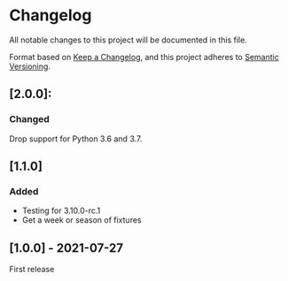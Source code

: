 # Changelog
All notable changes to this project will be documented in this file.

Format based on [Keep a Changelog](https://keepachangelog.com/en/1.0.0/),
and this project adheres to [Semantic Versioning](https://semver.org/spec/v2.0.0.html).

[comment]: <> (## [Unreleased])

[comment]: <> (### Added)

[comment]: <> (### Changed)

[comment]: <> (### Removed)

## [2.0.0]:

### Changed

Drop support for Python 3.6 and 3.7.

## [1.1.0]

### Added

- Testing for 3.10.0-rc.1
- Get a week or season of fixtures


## [1.0.0] - 2021-07-27

First release
